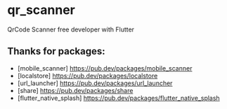 # qr_scanner

QrCode Scanner free developer with Flutter

## Thanks for packages: 

  - [mobile_scanner] https://pub.dev/packages/mobile_scanner
  - [localstore] https://pub.dev/packages/localstore
  - [url_launcher] https://pub.dev/packages/url_launcher
  - [share] https://pub.dev/packages/share
  - [flutter_native_splash] https://pub.dev/packages/flutter_native_splash

